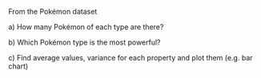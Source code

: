 From the Pokémon dataset 

a) How many Pokémon of each type are there? 

b) Which Pokémon type is the most powerful? 

c) Find average values, variance for each property and plot them (e.g. bar chart)

